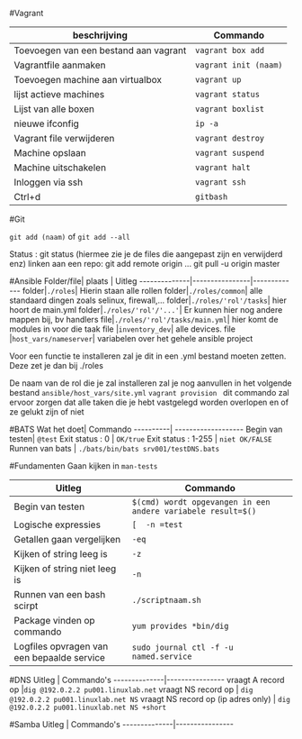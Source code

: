 #Vagrant
 
 beschrijving| Commando
 ----------| -------------------
  Toevoegen van een bestand aan vagrant| ```vagrant box add```
 Vagrantfile aanmaken | ```vagrant init (naam)```
 Toevoegen machine aan virtualbox | ```vagrant up```
 lijst actieve machines | ```vagrant status```
 Lijst van alle boxen |  ```vagrant boxlist```
 nieuwe ifconfig | ```ip -a```
 Vagrant file verwijderen| ```vagrant destroy```
 Machine opslaan |```vagrant suspend```
 Machine  uitschakelen | ```vagrant halt```
 Inloggen via ssh | ```vagrant ssh```
 Ctrl+d | ```gitbash```

#Git

```git add (naam)``` of ```git add --all```

Status : git status (hiermee zie je de files die aangepast zijn en verwijderd enz)
linken aan een repo: git add remote origin ...
git pull -u origin master


#Ansible
Folder/file| plaats | Uitleg
--------------|----------------|-------------
folder|```./roles```| Hierin staan alle rollen
  folder|```./roles/common```| alle standaard dingen zoals selinux, firewall,...
folder|```./roles/'rol'/tasks```| hier hoort de main.yml
folder|```./roles/'rol'/'...'```| Er kunnen hier nog andere mappen bij, bv handlers
file|```./roles/'rol'/tasks/main.yml```| hier komt de modules in voor die taak
file |```inventory_dev```| alle devices.
file |```host_vars/nameserver```| variabelen over het gehele ansible project

Voor een functie te installeren zal je dit in een .yml bestand moeten zetten. Deze zet je dan bij ./roles


De naam van de rol die je zal installeren zal je nog aanvullen in het volgende bestand ```ansible/host_vars/site.yml```
```vagrant provision ``` dit commando zal ervoor zorgen dat alle taken die je hebt vastgelegd worden overlopen en of ze gelukt zijn of niet


#BATS
 Wat het doet| Commando
 ----------| -------------------
 Begin van testen| ```@test```
 Exit status : 0 | ```OK/true```
 Exit status : 1-255 | ```niet OK/FALSE```
 Runnen van bats | ```./bats/bin/bats srv001/testDNS.bats```


#Fundamenten
Gaan kijken in  ```man-tests ```


Uitleg | Commando
----------| -------------------
Begin van testen| ```$(cmd) wordt opgevangen in een andere variabele result=$()```
Logische expressies | ```[  -n =test  ```
Getallen gaan vergelijken |  ```-eq ```
Kijken of string leeg is |  ```-z ```
Kijken of string niet leeg is | ``` -n ```
Runnen van een bash scirpt | ``` ./scriptnaam.sh ```
Package vinden op commando | ```yum provides *bin/dig```
Logfiles opvragen van een bepaalde service | ```sudo journal ctl -f -u named.service```

#DNS
Uitleg | Commando's
--------------|----------------
 vraagt A record op |```dig @192.0.2.2 pu001.linuxlab.net```
vraagt NS record op | ```dig @192.0.2.2 pu001.linuxlab.net NS```
vraagt NS record op (ip adres only) | ```dig @192.0.2.2 pu001.linuxlab.net NS +short```

#Samba
Uitleg | Commando's
--------------|----------------
